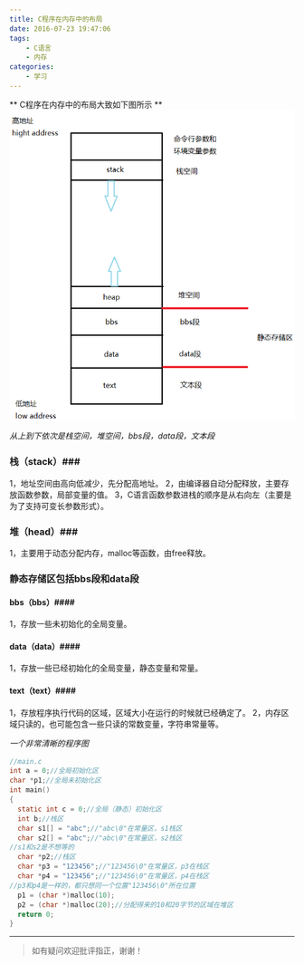 ```yaml
---
title: C程序在内存中的布局
date: 2016-07-23 19:47:06
tags: 
    - C语言
    - 内存
categories:
    - 学习
---
```


** C程序在内存中的布局大致如下图所示 **
![内存布局](/images/memory.png)

*从上到下依次是栈空间，堆空间，bbs段，data段，文本段*

<!--more-->

### 栈（stack）###
1，地址空间由高向低减少，先分配高地址。
2，由编译器自动分配释放，主要存放函数参数，局部变量的值。
3，C语言函数参数进栈的顺序是从右向左（主要是为了支持可变长参数形式）。

### 堆（head）###
1，主要用于动态分配内存，malloc等函数，由free释放。

### 静态存储区包括bbs段和data段 ###
#### bbs（bbs）####
1，存放一些未初始化的全局变量。
#### data（data）####
1，存放一些已经初始化的全局变量，静态变量和常量。

#### text（text）####
1，存放程序执行代码的区域，区域大小在运行的时候就已经确定了。
2，内存区域只读的，也可能包含一些只读的常数变量，字符串常量等。

*一个非常清晰的程序图*
```C
//main.c
int a = 0;//全局初始化区
char *p1;//全局未初始化区
int main()
{
  static int c = 0;//全局（静态）初始化区
  int b;//栈区
  char s1[] = "abc";//"abc\0"在常量区，s1栈区
  char s2[] = "abc";//"abc\0"在常量区，s2栈区
//s1和s2是不想等的
  char *p2;//栈区
  char *p3 = "123456";//"123456\0"在常量区，p3在栈区
  char *p4 = "123456";//"123456\0"在常量区，p4在栈区
//p3和p4是一样的，都只想同一个位置"123456\0"所在位置
  p1 = (char *)malloc(10);
  p2 = (char *)malloc(20);//分配得来的10和20字节的区域在堆区
  return 0;
}
```

---

>如有疑问欢迎批评指正，谢谢！
